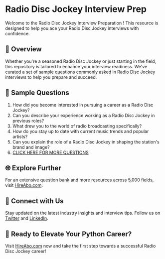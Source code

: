 # Radio Disc Jockey Interview Prep

Welcome to the Radio Disc Jockey Interview Preparation ! This resource is designed to help you ace your Radio Disc Jockey interviews with confidence.

## 🚀 Overview

Whether you're a seasoned Radio Disc Jockey or just starting in the field, this repository is tailored to enhance your interview readiness. We've curated a set of sample questions commonly asked in Radio Disc Jockey interviews to help you prepare and succeed.

## 📝 Sample Questions

1. How did you become interested in pursuing a career as a Radio Disc Jockey?
2. Can you describe your experience working as a Radio Disc Jockey in previous roles?
3. What drew you to the world of radio broadcasting specifically?
4. How do you stay up to date with current music trends and popular artists?
5. Can you explain the role of a Radio Disc Jockey in shaping the station's brand and image?
6. [CLICK HERE FOR MORE QUESTIONS](https://hireabo.com/job/8_2_28/Radio%20Disc%20Jockey)

## 🌐 Explore Further

For an extensive question bank and more resources across 5,000 fields, visit [HireAbo.com](https://www.hireabo.com).

## 📱 Connect with Us

Stay updated on the latest industry insights and interview tips. Follow us on [Twitter](https://twitter.com/hireabo) and [LinkedIn](https://www.linkedin.com/in/hire-abo-3609972a8/).

## 🚀 Ready to Elevate Your Python Career?

Visit [HireAbo.com](https://www.hireabo.com) now and take the first step towards a successful Radio Disc Jockey career!
